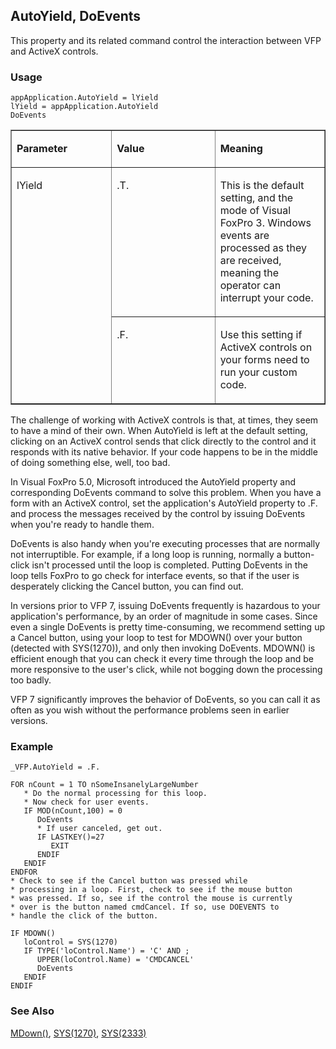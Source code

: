 ## AutoYield, DoEvents

This property and its related command control the interaction between VFP and ActiveX controls.

### Usage

```foxpro
appApplication.AutoYield = lYield
lYield = appApplication.AutoYield
DoEvents
```
<table border cellspacing=0 cellpadding=0 width=100%>
<tr>
  <td width=32% valign=top>
  <p><b>Parameter</b></p>
  </td>
  <td width=23% valign=top>
  <p><b>Value</b></p>
  </td>
  <td width=45% valign=top>
  <p><b>Meaning</b></p>
  </td>
 </tr>
<tr>
  <td width=32% rowspan=2 valign=top>
  <p>lYield</p>
  </td>
  <td width=23% valign=top>
  <p>.T.</p>
  </td>
  <td width=45% valign=top>
  <p>This is the default setting, and the mode of Visual FoxPro 3. Windows events are processed as they are received, meaning the operator can interrupt your code.</p>
  </td>
 </tr>
<tr>
  <td width=33% valign=top>
  <p>.F.</p>
  </td>
  <td width=67% valign=top>
  <p>Use this setting if ActiveX controls on your forms need to run your custom code.</p>
  </td>
 </tr>
</table>

The challenge of working with ActiveX controls is that, at times, they seem to have a mind of their own. When AutoYield is left at the default setting, clicking on an ActiveX control sends that click directly to the control and it responds with its native behavior. If your code happens to be in the middle of doing something else, well, too bad.

In Visual FoxPro 5.0, Microsoft introduced the AutoYield property and corresponding DoEvents command to solve this problem. When you have a form with an ActiveX control, set the application's AutoYield property to .F. and process the messages received by the control by issuing DoEvents when you're ready to handle them. 

DoEvents is also handy when you're executing processes that are normally not interruptible. For example, if a long loop is running, normally a button-click isn't processed until the loop is completed. Putting DoEvents in the loop tells FoxPro to go check for interface events, so that if the user is desperately clicking the Cancel button, you can find out.

In versions prior to VFP 7, issuing DoEvents frequently is hazardous to your application's performance, by an order of magnitude in some cases. Since even a single DoEvents is pretty time-consuming, we recommend setting up a Cancel button, using your loop to test for MDOWN() over your button (detected with SYS(1270)), and only then invoking DoEvents. MDOWN() is efficient enough that you can check it every time through the loop and be more responsive to the user's click, while not bogging down the processing too badly.

VFP 7 significantly improves the behavior of DoEvents, so you can call it as often as you wish without the performance problems seen in earlier versions.

### Example

```foxpro
_VFP.AutoYield = .F.

FOR nCount = 1 TO nSomeInsanelyLargeNumber
   * Do the normal processing for this loop.
   * Now check for user events.
   IF MOD(nCount,100) = 0
      DoEvents
      * If user canceled, get out.
      IF LASTKEY()=27
         EXIT
      ENDIF
   ENDIF
ENDFOR
* Check to see if the Cancel button was pressed while
* processing in a loop. First, check to see if the mouse button
* was pressed. If so, see if the control the mouse is currently
* over is the button named cmdCancel. If so, use DOEVENTS to
* handle the click of the button.

IF MDOWN()
   loControl = SYS(1270)
   IF TYPE('loControl.Name') = 'C' AND ;
      UPPER(loControl.Name) = 'CMDCANCEL'
      DoEvents
   ENDIF
ENDIF
```
### See Also

[MDown()](s4g192.md), [SYS(1270)](s4g576.md), [SYS(2333)](s4g710.md)